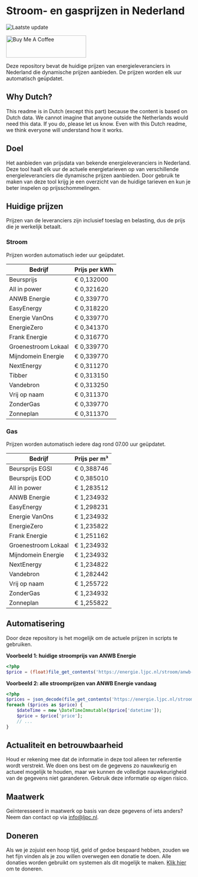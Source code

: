 # Stroom- en gasprijzen in Nederland

![Laatste update](https://img.shields.io/badge/laatste%20update-2024--08--11%2019%3A00%20CET-brightgreen)

<a href="https://www.buymeacoffee.com/Lars-" target="_blank"><img src="https://cdn.buymeacoffee.com/buttons/v2/default-orange.png" alt="Buy Me A Coffee" height="60" style="height: 60px !important;width: 217px !important;" ></a>

Deze repository bevat de huidige prijzen van energieleveranciers in Nederland die dynamische prijzen aanbieden. De prijzen worden elk uur automatisch geüpdatet.

## Why Dutch?

This readme is in Dutch (except this part) because the content is based on Dutch data. We cannot imagine that anyone outside the Netherlands would need this data. If you do, please let us know. Even with this Dutch readme, we think
everyone will understand how it works.

## Doel

Het aanbieden van prijsdata van bekende energieleveranciers in Nederland. Deze tool haalt elk uur de actuele energietarieven op van verschillende energieleveranciers die dynamische prijzen aanbieden. Door gebruik te maken van deze tool
krijg je een overzicht van de huidige tarieven en kun je beter inspelen op prijsschommelingen.

## Huidige prijzen

Prijzen van de leveranciers zijn inclusief toeslag en belasting, dus de prijs die je werkelijk betaalt.

### Stroom

Prijzen worden automatisch ieder uur geüpdatet.

 Bedrijf | Prijs per kWh 
---------|---------------
Beursprijs | € 0,132000
All in power | € 0,321620
ANWB Energie | € 0,339770
EasyEnergy | € 0,318220
Energie VanOns | € 0,339770
EnergieZero | € 0,341370
Frank Energie | € 0,316770
Groenestroom Lokaal | € 0,339770
Mijndomein Energie | € 0,339770
NextEnergy | € 0,311270
Tibber | € 0,313150
Vandebron | € 0,313250
Vrij op naam | € 0,311370
ZonderGas | € 0,339770
Zonneplan | € 0,311370


### Gas

Prijzen worden automatisch iedere dag rond 07.00 uur geüpdatet.

 Bedrijf | Prijs per m³ 
---------|--------------
Beursprijs EGSI | € 0,388746
Beursprijs EOD | € 0,385010
All in power | € 1,283512
ANWB Energie | € 1,234932
EasyEnergy | € 1,298231
Energie VanOns | € 1,234932
EnergieZero | € 1,235822
Frank Energie | € 1,251162
Groenestroom Lokaal | € 1,234932
Mijndomein Energie | € 1,234932
NextEnergy | € 1,234822
Vandebron | € 1,282442
Vrij op naam | € 1,255722
ZonderGas | € 1,234932
Zonneplan | € 1,255822


## Automatisering

Door deze repository is het mogelijk om de actuele prijzen in scripts te gebruiken.

**Voorbeeld 1: huidige stroomprijs van ANWB Energie**

```php
<?php
$price = (float)file_get_contents('https://energie.ljpc.nl/stroom/anwb-energie-nu.txt');

```

**Voorbeeld 2: alle stroomprijzen van ANWB Energie vandaag**

```php
<?php
$prices = json_decode(file_get_contents('https://energie.ljpc.nl/stroom/all-in-power-vandaag.json'),true);
foreach ($prices as $price) {
    $dateTime = new \DateTimeImmutable($price['datetime']);
    $price = $price['price'];
    // ...
}
```

## Actualiteit en betrouwbaarheid

Houd er rekening mee dat de informatie in deze tool alleen ter referentie wordt verstrekt. We doen ons best om de gegevens zo nauwkeurig en actueel mogelijk te houden, maar we kunnen de volledige nauwkeurigheid van de gegevens niet
garanderen. Gebruik deze informatie op eigen risico.

## Maatwerk

Geïnteresseerd in maatwerk op basis van deze gegevens of iets anders? Neem dan contact op
via [info@ljpc.nl](mailto:info@ljpc.nl?subject=Energie%20prijzen).

## Doneren

Als we je zojuist een hoop tijd, geld of gedoe bespaard hebben, zouden we het fijn vinden als je zou willen overwegen een
donatie te doen. Alle donaties worden gebruikt om systemen als dit mogelijk te
maken. [Klik hier](https://www.buymeacoffee.com/Lars-) om te doneren.
